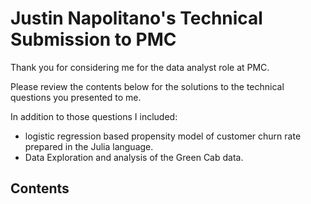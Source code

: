 # Justin Napolitano's Technical Submission to PMC

Thank you for considering me for the data analyst role at PMC. 


Please review the contents below for the solutions to the technical questions you presented to me.  


In addition to those questions I included:
* logistic regression based propensity model of customer churn rate prepared in the Julia language. 
* Data Exploration and analysis of the Green Cab data. 

## Contents 

```{tableofcontents}
```

